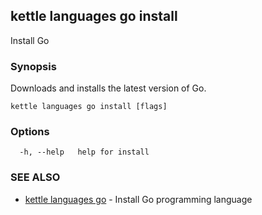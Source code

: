 ## kettle languages go install

Install Go

### Synopsis

Downloads and installs the latest version of Go.

```
kettle languages go install [flags]
```

### Options

```
  -h, --help   help for install
```

### SEE ALSO

* [kettle languages go](kettle_languages_go.md)	 - Install Go programming language

